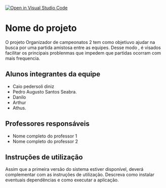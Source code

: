 [![Open in Visual Studio Code](https://classroom.github.com/assets/open-in-vscode-718a45dd9cf7e7f842a935f5ebbe5719a5e09af4491e668f4dbf3b35d5cca122.svg)](https://classroom.github.com/online_ide?assignment_repo_id=10928971&assignment_repo_type=AssignmentRepo)
# Nome do projeto
O projeto Organizador de campeonatos 2 tem como objetiuvo  ajudar na busca por uma partida amistosa entre as equipes. Desse modo , é visados facilitar os principais problenmas que impedem que partidas ocorram com mais frequencia.

## Alunos integrantes da equipe

* Caio pedersoli diniz
* Pedro Augusto Santos Seabra.
* Danilo
* Arthur
* Athus.

## Professores responsáveis

* Nome completo do professor 1
* Nome completo do professor 2

## Instruções de utilização

Assim que a primeira versão do sistema estiver disponível, deverá complementar com as instruções de utilização. Descreva como instalar eventuais dependências e como executar a aplicação.
